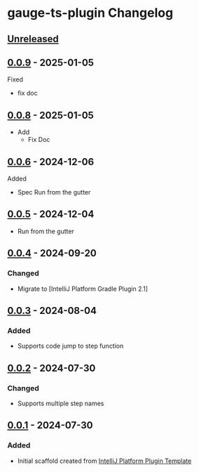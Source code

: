<!-- Keep a Changelog guide -> https://keepachangelog.com -->

# gauge-ts-plugin Changelog

## [Unreleased]

## [0.0.9] - 2025-01-05

Fixed

- fix doc

## [0.0.8] - 2025-01-05

- Add
  - Fix Doc

## [0.0.6] - 2024-12-06

Added

- Spec Run from the gutter

## [0.0.5] - 2024-12-04

- Run from the gutter

## [0.0.4] - 2024-09-20

### Changed

- Migrate to [IntelliJ Platform Gradle Plugin 2.1]

## [0.0.3] - 2024-08-04

### Added

- Supports code jump to step function

## [0.0.2] - 2024-07-30

### Changed

- Supports multiple step names

## [0.0.1] - 2024-07-30

### Added

- Initial scaffold created from [IntelliJ Platform Plugin Template](https://github.com/JetBrains/intellij-platform-plugin-template)

[Unreleased]: https://github.com/Glider2355/gauge-ts-plugin/compare/v0.0.9...HEAD
[0.0.9]: https://github.com/Glider2355/gauge-ts-plugin/compare/v0.0.8...v0.0.9
[0.0.8]: https://github.com/Glider2355/gauge-ts-plugin/compare/v0.0.6...v0.0.8
[0.0.6]: https://github.com/Glider2355/gauge-ts-plugin/compare/v0.0.5...v0.0.6
[0.0.5]: https://github.com/Glider2355/gauge-ts-plugin/compare/v0.0.4...v0.0.5
[0.0.4]: https://github.com/Glider2355/gauge-ts-plugin/compare/v0.0.3...v0.0.4
[0.0.3]: https://github.com/Glider2355/gauge-ts-plugin/compare/v0.0.2...v0.0.3
[0.0.2]: https://github.com/Glider2355/gauge-ts-plugin/compare/v0.0.1...v0.0.2
[0.0.1]: https://github.com/Glider2355/gauge-ts-plugin/commits/v0.0.1
